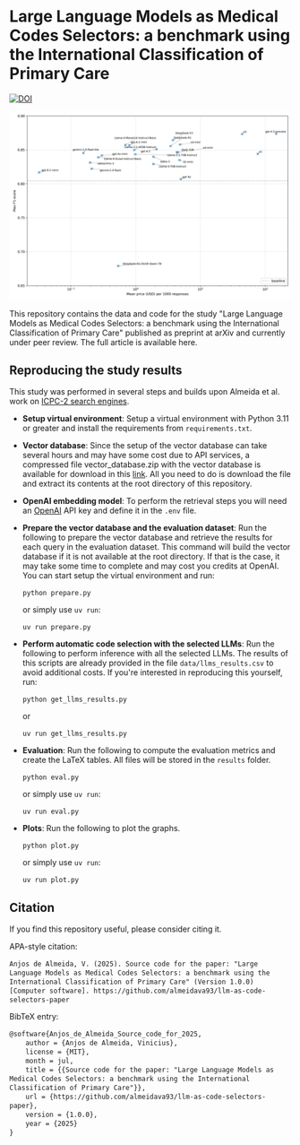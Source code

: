 # Large Language Models as Medical Codes Selectors: a benchmark using the International Classification of Primary Care

[![DOI](https://zenodo.org/badge/1002655655.svg)](https://doi.org/10.5281/zenodo.15998991)

![](plots/price_per_response_vs_f1.png)

This repository contains the data and code for the study "Large Language Models as Medical Codes Selectors: a benchmark using the International Classification of Primary Care" published as preprint at arXiv and currently under peer review. The full article is available here.

## Reproducing the study results

This study was performed in several steps and builds upon Almeida et al. work on [ICPC-2 search engines](https://jmai.amegroups.org/article/view/9766/html).

- **Setup virtual environment**:
Setup a virtual environment with Python 3.11 or greater and install the requirements from `requirements.txt`.

- **Vector database**:
Since the setup of the vector database can take several hours and may have some cost due to API services, a compressed file vector_database.zip with the vector database is available for download in this [link](https://drive.google.com/file/d/1vwnhH56KZssGCp2MVV0m0iTEQ2gYTHuy/view?usp=sharing). All you need to do is download the file and extract its contents at the root directory of this repository.

- **OpenAI embedding model**: 
To perform the retrieval steps you will need an [OpenAI](https://platform.openai.com/) API key and define it in the `.env` file. 

- **Prepare the vector database and the evaluation dataset**: 
Run the following to prepare the vector database and retrieve the results for each query in the evaluation dataset. This command will build the vector database if it is not available at the root directory. If that is the case, it may take some time to complete and may cost you credits at OpenAI.
    You can start setup the virtual environment and run:
    ```
    python prepare.py
    ```
    or simply use `uv run`:
    ```
    uv run prepare.py
    ```

- **Perform automatic code selection with the selected LLMs**:
Run the following to perform inference with all the selected LLMs. The results of this scripts are already provided in the file `data/llms_results.csv` to avoid additional costs. If you're interested in reproducing this yourself, run:
    ```
    python get_llms_results.py
    ```
    or
    ```
    uv run get_llms_results.py
    ```

- **Evaluation**:
Run the following to compute the evaluation metrics and create the LaTeX tables. All files will be stored in the `results` folder.
    ```
    python eval.py
    ```
    or simply use `uv run`:
    ```
    uv run eval.py
    ```

- **Plots**:
Run the following to plot the graphs. 
    ```
    python plot.py
    ```
    or simply use `uv run`:
    ```
    uv run plot.py
    ```

## Citation

If you find this repository useful, please consider citing it.

APA-style citation:
```
Anjos de Almeida, V. (2025). Source code for the paper: "Large Language Models as Medical Codes Selectors: a benchmark using the International Classification of Primary Care" (Version 1.0.0) [Computer software]. https://github.com/almeidava93/llm-as-code-selectors-paper
```

BibTeX entry:
```
@software{Anjos_de_Almeida_Source_code_for_2025,
    author = {Anjos de Almeida, Vinicius},
    license = {MIT},
    month = jul,
    title = {{Source code for the paper: "Large Language Models as Medical Codes Selectors: a benchmark using the International Classification of Primary Care"}},
    url = {https://github.com/almeidava93/llm-as-code-selectors-paper},
    version = {1.0.0},
    year = {2025}
}
```